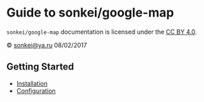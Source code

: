 # Guide to sonkei/google-map

`sonkei/google-map` documentation is licensed under the [CC BY 4.0](http://creativecommons.org/licenses/by/4.0/).

© [sonkei@ya.ru](mailto:sonkei@ya.ru) 08/02/2017

## Getting Started

- [Installation](installation.md)
- [Configuration](configuration.md)